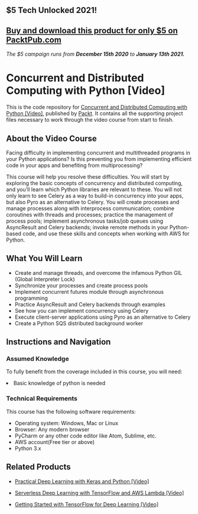 ## $5 Tech Unlocked 2021!
[Buy and download this product for only $5 on PacktPub.com](https://www.packtpub.com/)
-----
*The $5 campaign         runs from __December 15th 2020__ to __January 13th 2021.__*

# Concurrent and Distributed Computing with Python [Video]
This is the code repository for [Concurrent and Distributed Computing with Python [Video]](https://www.packtpub.com/application-development/concurrent-and-distributed-computing-python-video?utm_source=github&utm_medium=repository&utm_campaign=9781788996020), published by [Packt](https://www.packtpub.com/?utm_source=github). It contains all the supporting project files necessary to work through the video course from start to finish.
## About the Video Course
Facing difficulty in implementing concurrent and multithreaded programs in your Python applications? Is this preventing you from implementing efficient code in your apps and benefiting from multiprocessing?

This course will help you resolve these difficulties. You will start by exploring the basic concepts of concurrency and distributed computing, and you'll learn which Python libraries are relevant to these. You will not only learn to see Celery as a way to build-in concurrency into your apps, but also Pyro as an alternative to Celery. You will create processes and manage processes along with interprocess communication; combine coroutines with threads and processes; practice the management of process pools; implement asynchronous tasks/job queues using AsyncResult and Celery backends; invoke remote methods in your Python-based code, and use these skills and concepts when working with AWS for Python.

<H2>What You Will Learn</H2>
<DIV class=book-info-will-learn-text>
<UL>
<LI>Create and manage threads, and overcome the infamous Python GIL (Global Interpreter Lock) 
<LI>Synchronize your processes and create process pools 
<LI>Implement concurrent futures module through asynchronous programming 
<LI>Practice AsyncResult and Celery backends through examples 
<LI>See how you can implement concurrency using Celery 
<LI>Execute client-server applications using Pyro as an alternative to Celery 
<LI>Create a Python SQS distributed background worker </LI></UL></DIV>

## Instructions and Navigation
### Assumed Knowledge
To fully benefit from the coverage included in this course, you will need:<br/>
<LI>Basic knowledge of python is needed</LI>

### Technical Requirements
This course has the following software requirements:<br/>
<UL>
<LI>Operating system: Windows, Mac or Linux
<LI>Browser: Any modern browser
<LI>PyCharm or any other code editor like Atom, Sublime, etc.
<LI>AWS account(Free tier or above)
  <LI>Python 3.x</LI></UL>

## Related Products
* [Practical Deep Learning with Keras and Python [Video]](https://www.packtpub.com/big-data-and-business-intelligence/practical-deep-learning-keras-and-python-video?utm_source=github&utm_medium=repository&utm_campaign=9781838554729)

* [Serverless Deep Learning with TensorFlow and AWS Lambda [Video]](https://www.packtpub.com/big-data-and-business-intelligence/serverless-deep-learning-tensorflow-and-aws-lambda-video?utm_source=github&utm_medium=repository&utm_campaign=9781789618679)

* [Getting Started with TensorFlow for Deep Learning [Video]](https://www.packtpub.com/big-data-and-business-intelligence/getting-started-tensorflow-deep-learning-video?utm_source=github&utm_medium=repository&utm_campaign=9781788475518)

